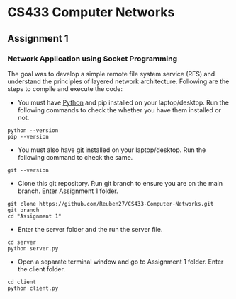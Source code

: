 # CS433 Computer Networks

## Assignment 1

### Network Application using Socket Programming

The goal was to develop a simple remote file system service (RFS) and understand the principles of layered network architecture. Following are the steps to compile and execute the code:

- You must have [Python](https://www.python.org/) and pip installed on your laptop/desktop. Run the following commands to check the whether you have them installed or not.
```
python --version
pip --version
```

- You must also have [git](https://git-scm.com/) installed on your laptop/desktop. Run the following command to check the same.
```
git --version
``` 

- Clone this git repository. Run git branch to ensure you are on the main branch. Enter Assignment 1 folder.
```
git clone https://github.com/Reuben27/CS433-Computer-Networks.git
git branch
cd "Assignment 1"
```

- Enter the server folder and the run the server file.
```
cd server
python server.py
```

- Open a separate terminal window and go to Assignment 1 folder. Enter the client folder.
```
cd client
python client.py
```
